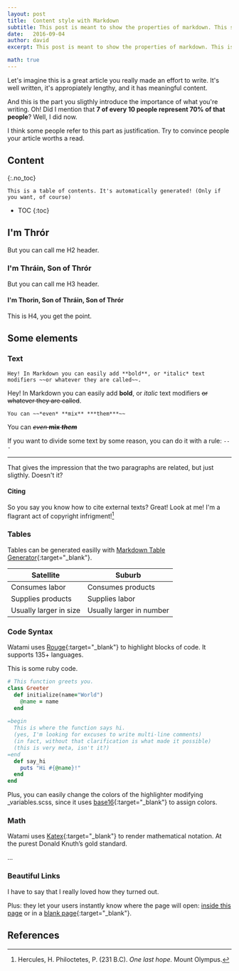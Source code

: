 ```yaml
---
layout: post
title:  Content style with Markdown
subtitle: This post is meant to show the properties of markdown. This specific part is the subtitle. And it's completely customizable! It can be any length, but it's at its best if you keep it brief.
date:   2016-09-04
author: david
excerpt: This post is meant to show the properties of markdown. This is customizable. Is an excerpt.

math: true
---
```


Let's imagine this is a great article you really made an effort to write. It's well written, it's appropiately lengthy, and it has meaningful content.

And this is the part you sligthly introduce the importance of what you're writing. Oh! Did I mention that **7 of every 10 people represent 70% of that people**? Well, I did now.

I think some people refer to this part as justification. Try to convince people your article worths a read.

## Content
{:.no_toc}

`This is a table of contents. It's automatically generated! (Only if you want, of course)`

* TOC
{:toc}

## I'm Thrór

But you can call me H2 header. 

### I'm Thráin, Son of Thrór

But you can call me H3 header.

#### I'm Thorin, Son of Thráin, Son of Thrór

This is H4, you get the point.

## Some elements

### Text

`Hey! In Markdown you can easily add **bold**, or *italic* text modifiers ~~or whatever they are called~~.`

Hey! In Markdown you can easily add **bold**, or *italic* text modifiers ~~or whatever they are called~~.

`You can ~~*even* **mix** ***them***~~`

You can ~~*even* **mix** ***them***~~

If you want to divide some text by some reason, you can do it with a rule: `---`

---

That gives the impression that the two paragraphs are related, but just sligthly. Doesn't it?

#### Citing

So you say you know how to cite external texts? Great! Look at me! I'm a flagrant act of copyright infrigment![^Hercules]

### Tables

Tables can be generated easilly with [Markdown Table Generator](https://www.tablesgenerator.com/markdown_tables){:target="_blank"}.

| Satellite              	| Suburb                   	|
|------------------------	|--------------------------	|
| Consumes labor         	| Consumes products        	|
| Supplies products      	| Supplies labor           	|
| Usually larger in size 	| Usually larger in number 	|

### Code Syntax

Watami uses [Rouge](https://github.com/jneen/rouge){:target="_blank"} to highlight blocks of code. It supports 135+ languages.

This is some ruby code.

```ruby
# This function greets you.
class Greeter
  def initialize(name="World")
    @name = name
  end
  
=begin
  This is where the function says hi.
  (yes, I'm looking for excuses to write multi-line comments)
  (in fact, without that clarification is what made it possible)
  (this is very meta, isn't it?)
=end
  def say_hi
    puts "Hi #{@name}!"
  end
end
```

Plus, you can easily change the colors of the highlighter modifying _variables.scss, since it uses [base16](http://chriskempson.com/projects/base16/){:target="_blank"} to assign colors.

### Math

Watami uses [Katex](https://katex.org/){:target="_blank"} to render mathematical notation. At the purest Donald Knuth’s gold standard.

<p><span id="mykatex2">...</span></p>

### Beautiful Links

I have to say that I really loved how they turned out.

Plus: they let your users instantly know where the page will open: [inside this page](#beautiful-links) or in a [blank page](#beautiful-links){:target="_blank"}.

## References

[^Hercules]: Hercules, H. Philoctetes, P. (231 B.C). *One last hope.* Mount Olympus. 